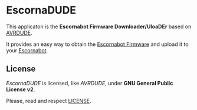# EscornaDUDE

This applicaton is the __Escornabot Firmware Downloader/UloaDEr__ based on [AVRDUDE][AVR01].

It provides an easy way to obtain the [Escornabot Firmware][ESC01] and upload it to your [Escornabot][ESC02].


## License

_EscornaDUDE_ is licensed, like _AVRDUDE_, under __GNU General Public License v2__.

Please, read and respect [LICENSE][LIC01].



<!-- links -->
[AVR01]: http://savannah.nongnu.org/projects/avrdude
[ESC01]: https://github.com/escornabot/arduino
[ESC02]: http://escornabot.com
[LIC01]: blob/stable/LICENSE
